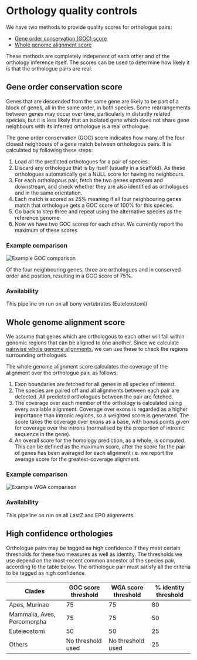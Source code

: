 # Orthology quality controls

We have two methods to provide quality scores for orthologue pairs:
* [Gene order conservation (GOC) score](#Gene_order_conservation_score)
* [Whole genome alignment score](#Whole_Genome_Alignment_score)

These methods are completely indepenent of each other and of the orthology inference itself. The scores can be used to determine how likely it is that the orthologue pairs are real.

## Gene order conservation score

Genes that are descended from the same gene are likely to be part of a block of genes, all in the same order, in both species. Some rearrangements between genes may occur over time, particularly in distantly related species, but it is less likely that an isolated gene which does not share gene neighbours with its inferred orthologue is a real orthologue.

The gene order conservation (GOC) score indicates how many of the four closest neighbours of a gene match between orthologous pairs. It is calculated by following these steps:
1. Load all the predicted orthologues for a pair of species.
2. Discard any orthologue that is by itself (usually in a scaffold). As these orthologues automatically get a NULL score for having no neighbours.
3. For each orthologous pair, fetch the two genes upstream and downstream, and check whether they are also identified as orthologues and in the same orientation.
4. Each match is scored as 25% meaning if all four neighbouring genes match that orthologue gets a GOC score of 100% for this species.
5. Go back to step three and repeat using the alternative species as the reference genome
6. Now we have two GOC scores for each other. We currently report the maximum of these scores

### Example comparison
![Example GOC comparison](http://www.ensembl.org/info/genome/compara/ortholog_qc_goc_thumb.png "Example GOC comparison")

Of the four neighbouring genes, three are orthologues and in conserved order and position, resulting in a GOC score of 75%.

### Availability
This pipeline on run on all bony vertebrates (Euteleostomi)

## Whole genome alignment score

We assume that genes which are orthologous to each other will fall within genomic regions that can be aligned to one another. Since we calculate [pairwise whole genome alignments](pairwise_genome_alignments.md), we can use these to check the regions surrounding orthologues.

The whole genome alignment score calculates the coverage of the alignment over the orthologue pair, as follows:
1. Exon boundaries are fetched for all genes in all species of interest.
2. The species are paired off and all alignments between each pair are detected. All predicted orthologues between the pair are fetched.
3. The coverage over each member of the orthology is calculated using every available alignment. Coverage over exons is regarded as a higher importance than intronic regions, so a weighted score is generated. The score takes the coverage over exons as a base, with bonus points given for coverage over the introns (normalised by the proportion of intronic sequence in the gene).
4. An overall score for the homology prediction, as a whole, is computed. This can be defined as the maximum score, after the score for the pair of genes has been averaged for each alignment i.e. we report the average score for the greatest-coverage alignment.

### Example comparison
![Example WGA comparison](http://www.ensembl.org/info/genome/compara/ortholog_qc_wga_thumb.png "Example WGA comparison")

### Availability
This pipeline on run on all LastZ and EPO alignments.

## High confidence orthologies

Orthologue pairs may be tagged as high confidence if they meet certain thresholds for these two measures as well as identity. The thresholds we use depend on the most-recent common ancestor of the species pair, according to the table below. The orthologue pair must satisfy all the criteria to be tagged as high confidence.

Clades | GOC score threshold | WGA score threshold | % identity threshold
--- | --- | --- | ---
Apes, Murinae | 75 | 75 | 80
Mammalia, Aves, Percomorpha | 75 | 75 |50
Euteleostomi | 50 | 50 | 25
Others | No threshold used | No threshold used | 25
